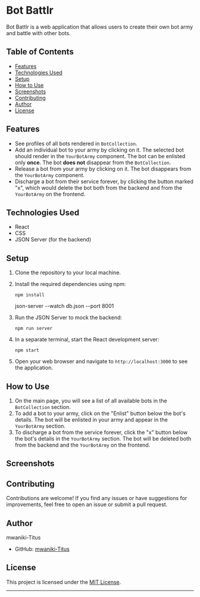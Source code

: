 

# Bot Battlr

Bot Battlr is a web application that allows users to create their own bot army and battle with other bots.

## Table of Contents

- [Features](#features)
- [Technologies Used](#technologies-used)
- [Setup](#setup)
- [How to Use](#how-to-use)
- [Screenshots](#screenshots)
- [Contributing](#contributing)
- [Author](#author)
- [License](#license)

## Features

- See profiles of all bots rendered in `BotCollection`.
- Add an individual bot to your army by clicking on it. The selected bot should render in the `YourBotArmy` component. The bot can be enlisted only **once**. The bot **does not** disappear from the `BotCollection`.
- Release a bot from your army by clicking on it. The bot disappears from the `YourBotArmy` component.
- Discharge a bot from their service forever, by clicking the button marked "x", which would delete the bot both from the backend and from the `YourBotArmy` on the frontend.

## Technologies Used

- React
- CSS
- JSON Server (for the backend)

## Setup

1. Clone the repository to your local machine.
2. Install the required dependencies using npm:

   ```
   npm install
   ```
   json-server --watch db.json --port 8001
3. Run the JSON Server to mock the backend:

   ```
   npm run server
   ```

4. In a separate terminal, start the React development server:

   ```
   npm start
   ```

5. Open your web browser and navigate to `http://localhost:3000` to see the application.

## How to Use

1. On the main page, you will see a list of all available bots in the `BotCollection` section.
2. To add a bot to your army, click on the "Enlist" button below the bot's details. The bot will be enlisted in your army and appear in the `YourBotArmy` section.
3. To discharge a bot from the service forever, click the "x" button below the bot's details in the `YourBotArmy` section. The bot will be deleted both from the backend and the `YourBotArmy` on the frontend.

## Screenshots


## Contributing

Contributions are welcome! If you find any issues or have suggestions for improvements, feel free to open an issue or submit a pull request.

## Author

mwaniki-Titus
- GitHub: [mwaniki-Titus](https://github.com/mwaniki-Titus)

## License

This project is licensed under the [MIT License](https://github.com/mwaniki-Titus).

---
